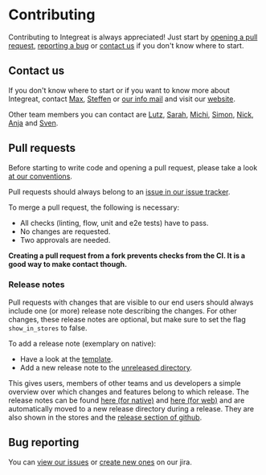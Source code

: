 # Contributing

Contributing to Integreat is always appreciated! Just start by [opening a pull request](#pull-requests), [reporting a bug](#bug-reporting)
or [contact us](#contact-us) if you don't know where to start.

## Contact us

If you don't know where to start or if you want to know more about Integreat, contact [Max](mailto:ammann@integreat-app.de), 
[Steffen](mailto:kleinle@integreat-app.de) or [our info mail](mailto:info@integreat-app.de) and visit our [website](https://integreat-app.de).

Other team members you can contact are 
[Lutz](mailto:lonnemann@integreat-app.de),
[Sarah](mailto:sporck@integreat-app.de),
[Michi](mailto:markl@integreat-app.de),
[Simon](mailto:vortkamp@integreat-app.de),
[Nick](mailto:klug@integreat-app.de),
[Anja](mailto:stricker@integreat-app.de) and
[Sven](mailto:seeberg@integreat-app.de).

## Pull requests

Before starting to write code and opening a pull request, please take a look [at our conventions](docs/conventions.md).

Pull requests should always belong to an [issue in our issue tracker](#bug-reporting).

To merge a pull request, the following is necessary:
* All checks (linting, flow, unit and e2e tests) have to pass.
* No changes are requested.
* Two approvals are needed.

**Creating a pull request from a fork prevents checks from the CI. It is a good way to make contact though.**

### Release notes

Pull requests with changes that are visible to our end users should always include one (or more) release note describing the changes.
For other changes, these release notes are optional, but make sure to set the flag `show_in_stores` to false.

To add a release note (exemplary on native):
* Have a look at the [template](native/release-notes/ReleaseNoteTemplate.yml).
* Add a new release note to the [unreleased directory](native/release-notes/unreleased).

This gives users, members of other teams and us developers a simple overview over which changes and features belong to which release.
The release notes can be found [here (for native)](native/release-notes) and [here (for web)](web/release-notes) and are automatically moved to a new release directory during a release.
They are also shown in the stores and the [release section of github](https://github.com/Integreat/integreat-react-native-app/releases).

## Bug reporting

You can [view our issues](https://issues.integreat-app.de/projects/NATIVE) or
[create new ones](https://issues.integreat-app.de/secure/CreateIssue!default.jspa) on our jira.
